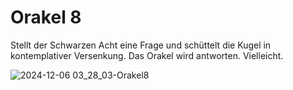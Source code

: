 # Orakel 8
Stellt der Schwarzen Acht eine Frage und schüttelt die Kugel in kontemplativer Versenkung. Das Orakel wird antworten. Vielleicht.

![2024-12-06 03_28_03-Orakel8](https://github.com/user-attachments/assets/798ebc60-cd9a-4647-a2c0-176c1f03d216)
